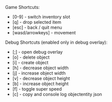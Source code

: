 Game Shortcuts:

- [0-9] - switch inventory slot
- [q] - drop selected item
- [esc] - back / quit menu
- [wasd/arrowkeys] - movement

Debug Shortcuts (enabled only in debug overlay):

- [;] - open debug overlay
- [o] - delete object
- [i] - create object
- [h] - decrease object width
- [j] - increase object width
- [v] - decrease object height
- [b] - increase object height
- [f] - toggle super speed
- [c] - copy and console log objectentity json
